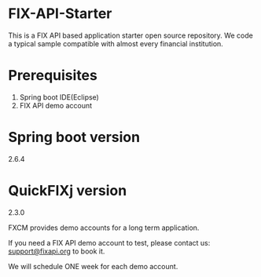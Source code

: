 # FIX-API-Starter
This is a FIX API based application starter open source repository. We code a typical sample compatible with almost every financial institution.

# Prerequisites
1. Spring boot IDE(Eclipse)
2. FIX API demo account

# Spring boot version
2.6.4

# QuickFIXj version
2.3.0

FXCM provides demo accounts for a long term application.

If you need a FIX API demo account to test, please contact us: support@fixapi.org to book it.

We will schedule ONE week for each demo account.
